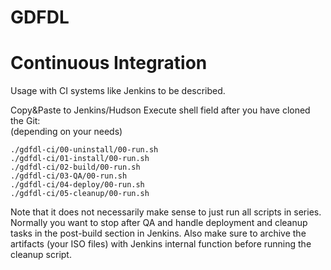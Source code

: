 # GDFDL
Continuous Integration
======================

Usage with CI systems like Jenkins to be described.


Copy&Paste to Jenkins/Hudson Execute shell field after you have cloned the Git:  
(depending on your needs)  

````Shell
./gdfdl-ci/00-uninstall/00-run.sh
./gdfdl-ci/01-install/00-run.sh
./gdfdl-ci/02-build/00-run.sh
./gdfdl-ci/03-QA/00-run.sh
./gdfdl-ci/04-deploy/00-run.sh
./gdfdl-ci/05-cleanup/00-run.sh
````

Note that it does not necessarily make sense to just run all scripts in series.  
Normally you want to stop after QA and handle deployment and cleanup tasks in
the post-build section in Jenkins.
Also make sure to archive the artifacts (your ISO files) with Jenkins internal
function before running the cleanup script.
